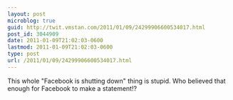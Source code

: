 ```yaml
---
layout: post
microblog: true
guid: http://twit.vmstan.com/2011/01/09/24299906600534017.html
post_id: 3044909
date: 2011-01-09T21:02:03-0600
lastmod: 2011-01-09T21:02:03-0600
type: post
url: /2011/01/09/24299906600534017.html
---
```

This whole "Facebook is shutting down" thing is stupid. Who believed that enough for Facebook to make a statement!?
